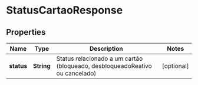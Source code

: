 
# StatusCartaoResponse

## Properties
Name | Type | Description | Notes
------------ | ------------- | ------------- | -------------
**status** | **String** | Status relacionado a um cartão (bloqueado, desbloqueadoReativo ou cancelado) |  [optional]



